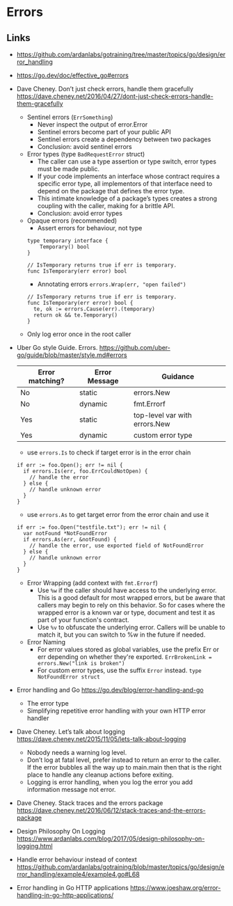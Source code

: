 # Errors

## Links

- https://github.com/ardanlabs/gotraining/tree/master/topics/go/design/error_handling
- https://go.dev/doc/effective_go#errors
- Dave Cheney. Don’t just check errors, handle them gracefully
https://dave.cheney.net/2016/04/27/dont-just-check-errors-handle-them-gracefully
  - Sentinel errors (`ErrSomething`)
    - Never inspect the output of error.Error
    - Sentinel errors become part of your public API
    - Sentinel errors create a dependency between two packages
    - Conclusion: avoid sentinel errors
  - Error types (type `BadRequestError` struct)
    - The caller can use a type assertion or type switch, error types must be made public.
    - If your code implements an interface whose contract requires a specific error type, all 
      implementors of that interface need to depend on the package that defines the error type.
    - This intimate knowledge of a package’s types creates a strong coupling with the caller, 
      making for a brittle API.
    - Conclusion: avoid error types
  - Opaque errors (recommended)
    - Assert errors for behaviour, not type
    ```
    type temporary interface {
        Temporary() bool
    }
  
    // IsTemporary returns true if err is temporary.
    func IsTemporary(err error) bool
    ```
    - Annotating errors `errors.Wrap(err, "open failed")`
    ```
    // IsTemporary returns true if err is temporary.
    func IsTemporary(err error) bool {
      te, ok := errors.Cause(err).(temporary)
      return ok && te.Temporary()
    }
    ```
  - Only log error once in the root caller
- Uber Go style Guide. Errors. https://github.com/uber-go/guide/blob/master/style.md#errors

  | Error matching? | Error Message | Guidance |
  |---------------|----------|---------------|
  | No       | static        | errors.New |
  | No       | dynamic       | fmt.Errorf |
  | Yes      | static        | top-level var with errors.New |
  | Yes      | dynamic       | custom error type |
  
  - use `errors.Is` to check if target error is in the error chain 
  ```
  if err := foo.Open(); err != nil {
    if errors.Is(err, foo.ErrCouldNotOpen) {
      // handle the error
    } else {
      // handle unknown error
    }
  }
  ```
  - use `errors.As` to get target error from the error chain and use it
  ```
  if err := foo.Open("testfile.txt"); err != nil {
    var notFound *NotFoundError
    if errors.As(err, &notFound) {
      // handle the error, use exported field of NotFoundError
    } else {
      // handle unknown error
    }
  }
  ```
  
  - Error Wrapping (add context with `fmt.Errorf`)
    - Use `%w` if the caller should have access to the underlying error. 
      This is a good default for most wrapped errors, but be aware that callers may 
      begin to rely on this behavior. So for cases where the wrapped error is a known 
      var or type, document and test it as part of your function's contract.
    - Use `%v` to obfuscate the underlying error. Callers will be unable to match it, 
      but you can switch to %w in the future if needed.
  - Error Naming
    - For error values stored as global variables, use the prefix Err or err depending 
      on whether they're exported. `ErrBrokenLink = errors.New("link is broken")`
    - For custom error types, use the suffix `Error` instead.
      `type NotFoundError struct`
- Error handling and Go https://go.dev/blog/error-handling-and-go
  - The error type
  - Simplifying repetitive error handling with your own HTTP error handler
- Dave Cheney. Let’s talk about logging https://dave.cheney.net/2015/11/05/lets-talk-about-logging
  - Nobody needs a warning log level.
  - Don’t log at fatal level, prefer instead to return an error to the caller. 
    If the error bubbles all the way up to main.main then that is the right place 
    to handle any cleanup actions before exiting.
  - Logging is error handling, when you log the error you add information message not error.
- Dave Cheney. Stack traces and the errors package https://dave.cheney.net/2016/06/12/stack-traces-and-the-errors-package
- Design Philosophy On Logging https://www.ardanlabs.com/blog/2017/05/design-philosophy-on-logging.html
- Handle error behaviour instead of context https://github.com/ardanlabs/gotraining/blob/master/topics/go/design/error_handling/example4/example4.go#L68
- Error handling in Go HTTP applications https://www.joeshaw.org/error-handling-in-go-http-applications/